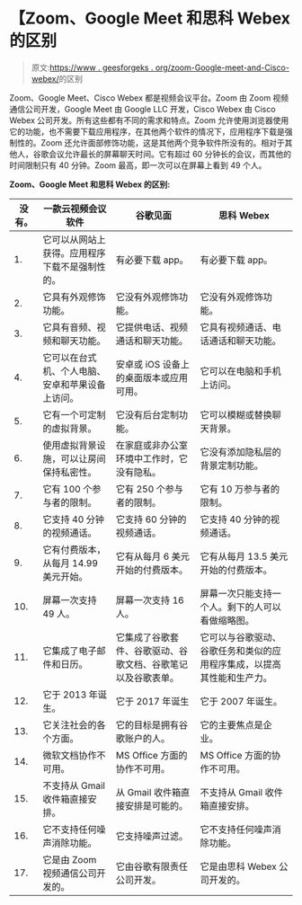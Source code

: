 # 【Zoom、Google Meet 和思科 Webex 的区别

> 原文:[https://www . geesforgeks . org/zoom-Google-meet-and-Cisco-webex/](https://www.geeksforgeeks.org/difference-between-zoom-google-meet-and-cisco-webex/)的区别

Zoom、Google Meet、Cisco Webex 都是视频会议平台。Zoom 由 Zoom 视频通信公司开发，Google Meet 由 Google LLC 开发，Cisco Webex 由 Cisco Webex 公司开发。所有这些都有不同的需求和特点。Zoom 允许使用浏览器使用它的功能，也不需要下载应用程序，在其他两个软件的情况下，应用程序下载是强制性的。Zoom 还允许面部修饰功能，这是其他两个竞争软件所没有的。相对于其他人，谷歌会议允许最长的屏幕聊天时间。它有超过 60 分钟长的会议，而其他的时间限制只有 40 分钟。Zoom 最高，即一次可以在屏幕上看到 49 个人。

**Zoom、Google Meet 和思科 Webex 的区别:**

<center>

| 没有。 | 一款云视频会议软件 | 谷歌见面 | 思科 Webex |
| --- | --- | --- | --- |
| 1. | 它可以从网站上获得。应用程序下载不是强制性的。 | 有必要下载 app。 | 有必要下载 app。 |
| 2. | 它具有外观修饰功能。 | 它没有外观修饰功能。 | 它没有外观修饰功能。 |
| 3. | 它具有音频、视频和聊天功能。 | 它提供电话、视频通话和聊天功能。 | 它具有视频通话、电话通话和聊天功能。 |
| 4. | 它可以在台式机、个人电脑、安卓和苹果设备上访问。 | 安卓或 iOS 设备上的桌面版本或应用可用。 | 它可以在电脑和手机上访问。 |
| 5. | 它有一个可定制的虚拟背景。 | 它没有后台定制功能。 | 它可以模糊或替换聊天背景。 |
| 6. | 使用虚拟背景设施，可以让房间保持私密性。 | 在家庭或非办公室环境中工作时，它没有隐私。 | 它没有添加隐私层的背景定制功能。 |
| 7. | 它有 100 个参与者的限制。 | 它有 250 个参与者的限制。 | 它有 10 万参与者的限制。 |
| 8. | 它支持 40 分钟的视频通话。 | 它支持 60 分钟的视频通话。 | 它支持 40 分钟的视频通话。 |
| 9. | 它有付费版本，从每月 14.99 美元开始。 | 它有从每月 6 美元开始的付费版本。 | 它有从每月 13.5 美元开始的付费版本。 |
| 10. | 屏幕一次支持 49 人。 | 屏幕一次支持 16 人。 | 屏幕一次只能支持一个人。剩下的人可以看做缩略图。 |
| 11. | 它集成了电子邮件和日历。 | 它集成了谷歌套件、谷歌驱动、谷歌文档、谷歌笔记以及谷歌表单。 | 它可以与谷歌驱动、谷歌任务和类似的应用程序集成，以提高其性能和生产力。 |
| 12. | 它于 2013 年诞生。 | 它于 2017 年诞生 | 它于 2007 年诞生。 |
| 13. | 它关注社会的各个方面。 | 它的目标是拥有谷歌账户的人。 | 它的主要焦点是企业。 |
| 14. | 微软文档协作不可用。 | MS Office 方面的协作不可用。 | MS Office 方面的协作不可用。 |
| 15. | 不支持从 Gmail 收件箱直接安排。 | 从 Gmail 收件箱直接安排是可能的。 | 不支持从 Gmail 收件箱直接安排。 |
| 16. | 它不支持任何噪声消除功能。 | 它支持噪声过滤。 | 它不支持任何噪声消除功能。 |
| 17. | 它是由 Zoom 视频通信公司开发的。 | 它由谷歌有限责任公司开发。 | 它是由思科 Webex 公司开发的。 |

</center>